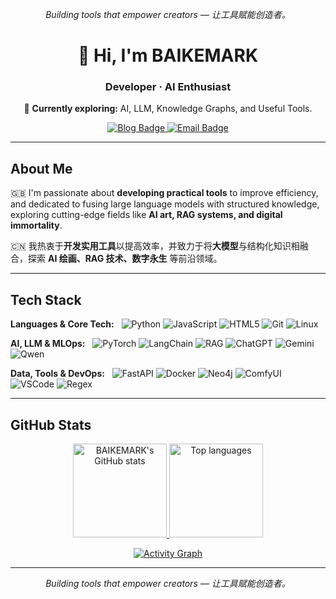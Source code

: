 
<p align="center">
  <i>Building tools that empower creators — 让工具赋能创造者。</i>
</p>


<div align="center">
  <h1 align="center">👋 Hi, I'm <strong>BAIKEMARK</strong></h1>
  <h3 align="center">Developer · AI Enthusiast</h3>

  <p align="center">
    🌱 <strong>Currently exploring:</strong> AI, LLM, Knowledge Graphs, and Useful Tools.
  </p>

  <p align="center">
    <a href="https://blog.051088.xyz/">
      <img src="https://img.shields.io/badge/Blog-051088.xyz-00bfa5?style=for-the-badge&logo=wordpress&logoColor=white" alt="Blog Badge" />
    </a>
    <a href="mailto:mark-bai@qq.com"> 
      <img src="https://img.shields.io/badge/Email-Contact_Me-00bfa5?style=for-the-badge&logo=gmail&logoColor=white" alt="Email Badge" />
    </a>
  </p>
</div>

---

## About Me

🇬🇧 I'm passionate about **developing practical tools** to improve efficiency, and dedicated to fusing large language models with structured knowledge, exploring cutting-edge fields like **AI art, RAG systems, and digital immortality**.

🇨🇳 我热衷于**开发实用工具**以提高效率，并致力于将**大模型**与结构化知识相融合，探索 **AI 绘画、RAG 技术、数字永生** 等前沿领域。

---

## Tech Stack

<p>
  <strong>Languages & Core Tech:</strong>&nbsp;&nbsp;
  <img alt="Python" src="https://img.shields.io/badge/Python-3776AB?style=flat-square&logo=python&logoColor=white" />
  <img alt="JavaScript" src="https://img.shields.io/badge/JavaScript-F7DF1E?style=flat-square&logo=javascript&logoColor=black" />
  <img alt="HTML5" src="https://img.shields.io/badge/HTML5-E34F26?style=flat-square&logo=html5&logoColor=white" />
  <img alt="Git" src="https://img.shields.io/badge/Git-F05032?style=flat-square&logo=git&logoColor=white" />
  <img alt="Linux" src="https://img.shields.io/badge/Linux-FCC624?style=flat-square&logo=linux&logoColor=black" />
</p>
<p>
  <strong>AI, LLM & MLOps:</strong>&nbsp;&nbsp;
  <img alt="PyTorch" src="https://img.shields.io/badge/PyTorch-EE4C2C?style=flat-square&logo=pytorch&logoColor=white" />
  <img alt="LangChain" src="https://img.shields.io/badge/LangChain-00bfa5?style=flat-square&logo=langchain&logoColor=white" />
  <img alt="RAG" src="https://img.shields.io/badge/RAG-00bfa5?style=flat-square&logo=bookstack&logoColor=white" />
  <img alt="ChatGPT" src="https://img.shields.io/badge/ChatGPT-10A37F?style=flat-square&logo=openai&logoColor=white" />
  <img alt="Gemini" src="https://img.shields.io/badge/Gemini-8E8FFA?style=flat-square&logo=googlegemini&logoColor=white" />
  <img alt="Qwen" src="https://img.shields.io/badge/Qwen-FF6A00?style=flat-square&logo=alibabacloud&logoColor=white" />
</p>
<p>
  <strong>Data, Tools & DevOps:</strong>&nbsp;&nbsp;
  <img alt="FastAPI" src="https://img.shields.io/badge/FastAPI-009688?style=flat-square&logo=fastapi&logoColor=white" />
  <img alt="Docker" src="https://img.shields.io/badge/Docker-2496ED?style=flat-square&logo=docker&logoColor=white" />
  <img alt="Neo4j" src="https://img.shields.io/badge/Neo4j-008CC1?style=flat-square&logo=neo4j&logoColor=white" />
  <img alt="ComfyUI" src="https://img.shields.io/badge/ComfyUI-00bfa5?style=flat-square&logo=nodered&logoColor=white" />
  <img alt="VSCode" src="https://img.shields.io/badge/VSCode-007ACC?style=flat-square&logo=visualstudiocode&logoColor=white" />
  <img alt="Regex" src="https://img.shields.io/badge/Regex-00bfa5?style=flat-square&logo=regex&logoColor=white" />
</p>

---

## GitHub Stats

<p align="center">
  <a href="https://github.com/BAIKEMARK">
    <img height="150em" src="https://github-readme-stats.vercel.app/api?username=BAIKEMARK&show_icons=true&hide=prs,contribs&rank_icon=github&title_color=00bfa5&text_color=888888&icon_color=00bfa5&border_color=e1e4e8&bg_color=00000000" alt="BAIKEMARK's GitHub stats" />
    <img height="150em" src="https://github-readme-stats.vercel.app/api/top-langs/?username=BAIKEMARK&layout=compact&title_color=00bfa5&text_color=888888&border_color=e1e4e8&bg_color=00000000" alt="Top languages" />
  </a>
</p>
<p align="center">
  <a href="https://github.com/BAIKEMARK">
    <img src="https://github-readme-activity-graph.vercel.app/graph?username=BAIKEMARK&theme=github-compact&color=00bfa5&line=00bfa5&point=00bfa5&area=true&area_color=00bfa5" alt="Activity Graph" />
  </a>
</p>


---

<p align="center">
  <i>Building tools that empower creators — 让工具赋能创造者。</i>
</p>
